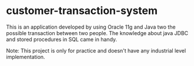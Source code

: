 # customer-transaction-system
This is an application developed by using Oracle 11g and Java two the possible transaction between two people. The knowledge about java JDBC and stored procedures in SQL came in handy.

Note: This project is only for practice and doesn't have any industrial level implementation.
